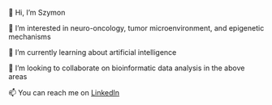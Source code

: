 👋 Hi, I’m Szymon

🧠 I’m interested in neuro-oncology, tumor microenvironment, and epigenetic mechanisms

🌱 I’m currently learning about artificial intelligence 

🥼 I’m looking to collaborate on bioinformatic data analysis in the above areas

📫 You can reach me on [LinkedIn](linkedin.com/in/szymon-baluszek-828048173/)

<!---
SBaluszek/SBaluszek is a ✨ special ✨ repository because its `README.md` (this file) appears on your GitHub profile.
You can click the Preview link to take a look at your changes.
--->
